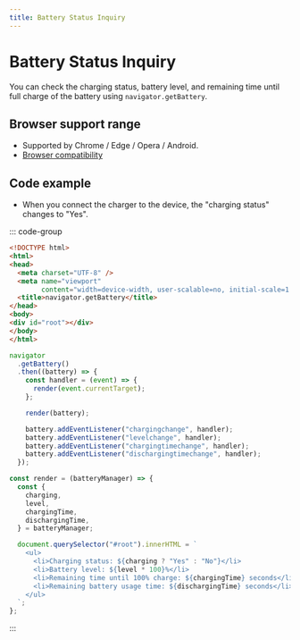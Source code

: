 ```yaml
---
title: Battery Status Inquiry
---
```


# Battery Status Inquiry
You can check the charging status, battery level, and remaining time until full charge of the battery using `navigator.getBattery`.

## Browser support range
- Supported by Chrome / Edge / Opera / Android.
- [Browser compatibility](https://developer.mozilla.org/en-US/docs/Web/API/Battery_Status_API#browser_compatibility)

## Code example
- When you connect the charger to the device, the "charging status" changes to "Yes".

::: code-group 

```html [Demo.html]
<!DOCTYPE html>
<html>
<head>
  <meta charset="UTF-8" />
  <meta name="viewport"
        content="width=device-width, user-scalable=no, initial-scale=1.0, maximum-scale=1.0, minimum-scale=1.0">
  <title>navigator.getBattery</title>
</head>
<body>
<div id="root"></div>
</body>
</html>
```

```js [scripts.js]
navigator
  .getBattery()
  .then((battery) => {
    const handler = (event) => {
      render(event.currentTarget);
    };

    render(battery);

    battery.addEventListener("chargingchange", handler);
    battery.addEventListener("levelchange", handler);
    battery.addEventListener("chargingtimechange", handler);
    battery.addEventListener("dischargingtimechange", handler);
  });

const render = (batteryManager) => {
  const {
    charging,
    level,
    chargingTime,
    dischargingTime,
  } = batteryManager;

  document.querySelector("#root").innerHTML = `
    <ul>
      <li>Charging status: ${charging ? "Yes" : "No"}</li>
      <li>Battery level: ${level * 100}%</li>
      <li>Remaining time until 100% charge: ${chargingTime} seconds</li>
      <li>Remaining battery usage time: ${dischargingTime} seconds</li>
    </ul>
  `;
};
```

:::
